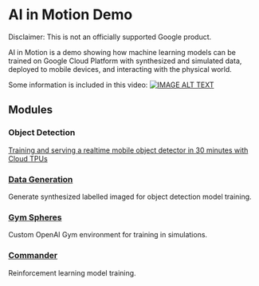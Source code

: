 # AI in Motion Demo

Disclaimer: This is not an officially supported Google product.

AI in Motion is a demo showing how machine learning models can be trained on Google Cloud Platform with synthesized and simulated data, deployed to mobile devices, and interacting with the physical world.

Some information is included in this video:
[![IMAGE ALT TEXT](https://img.youtube.com/vi/8V94ZODMM-E/0.jpg)](https://www.youtube.com/watch?v=8V94ZODMM-E "AI in Motion")

## Modules

### Object Detection

[Training and serving a realtime mobile object detector in 30 minutes with Cloud TPUs](https://medium.com/tensorflow/training-and-serving-a-realtime-mobile-object-detector-in-30-minutes-with-cloud-tpus-b78971cf1193)

### [Data Generation](data_generation)

Generate synthesized labelled imaged for object detection model training.

### [Gym Spheres](gym_spheres)

Custom OpenAI Gym environment for training in simulations.

### [Commander](commander)

Reinforcement learning model training.
